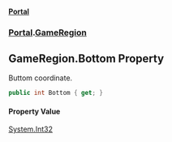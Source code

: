#### [Portal](index.md 'index')
### [Portal](Portal.md 'Portal').[GameRegion](GameRegion.md 'Portal.GameRegion')

## GameRegion.Bottom Property

Buttom coordinate.

```csharp
public int Bottom { get; }
```

#### Property Value
[System.Int32](https://docs.microsoft.com/en-us/dotnet/api/System.Int32 'System.Int32')